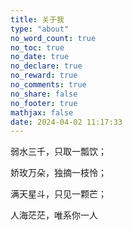 ```yaml
---
title: 关于我
type: "about"
no_word_count: true
no_toc: true
no_date: true
no_declare: true
no_reward: true
no_comments: true
no_share: false
no_footer: true
mathjax: false
date: 2024-04-02 11:17:33
---
```


弱水三千，只取一瓢饮；<br>

娇玫万朵，独摘一枝怜；<br>

满天星斗，只见一颗芒；<br>

人海茫茫，唯系你一人<br>
